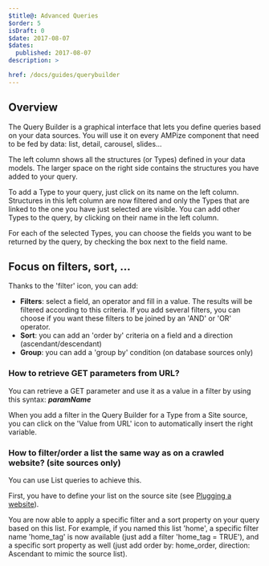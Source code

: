 ```yaml
---
$title@: Advanced Queries
$order: 5
isDraft: 0
$date: 2017-08-07
$dates:
  published: 2017-08-07
description: >

href: /docs/guides/querybuilder
---
```

## Overview

The Query Builder is a graphical interface that lets you define queries based on your data sources. You will use it on every AMPize component that need to be fed by data: list, detail, carousel, slides...

The left column shows all the structures (or Types) defined in your data models. The larger space on the right side contains the structures you have added to your query.

To add a Type to your query, just click on its name on the left column. Structures in this left column are now filtered and only the Types that are linked to the one you have just selected are visible. You can add other Types to the query, by clicking on their name in the left column.

For each of the selected Types, you can choose the fields you want to be returned by the query, by checking the box next to the field name.

## Focus on filters, sort, ...

Thanks to the 'filter' icon, you can add:

- **Filters**: select a field, an operator and fill in a value. The results will be filtered according to this criteria. If you add several filters, you can choose if you want these filters to be joined by an 'AND' or 'OR' operator.
- **Sort**: you can add an 'order by' criteria on a field and a direction (ascendant/descendant)
- **Group**: you can add a 'group by' condition (on database sources only)

### How to retrieve GET parameters from URL?

You can retrieve a GET parameter and use it as a value in a filter by using this syntax: ___paramName___

When you add a filter in the Query Builder for a Type from a Site source, you can click on the 'Value from URL' icon to automatically insert the right variable.

### How to filter/order a list the same way as on a crawled website? (site sources only)

You can use List queries to achieve this.

First, you have to define your list on the source site (see [Plugging a website](/docs/guides/crawl)).

You are now able to apply a specific filter and a sort property on your query based on this list. For example, if you named this list 'home', a specific filter name 'home_tag' is now available (just add a filter 'home_tag = TRUE'), and a specific sort property as well (just add order by: home_order, direction: Ascendant to mimic the source list).
